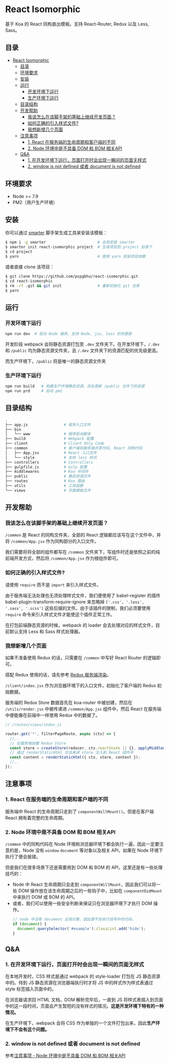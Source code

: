 <a id="markdown-react-isomorphic" name="react-isomorphic"></a>
# React Isomorphic

基于 Koa 的 React 同构直出模板。支持 React-Router, Redux 以及 Less, Sass。

<a id="markdown-目录" name="目录"></a>
## 目录

<!-- TOC -->

- [React Isomorphic](#react-isomorphic)
  - [目录](#目录)
  - [环境要求](#环境要求)
  - [安装](#安装)
  - [运行](#运行)
    - [开发环境下运行](#开发环境下运行)
    - [生产环境下运行](#生产环境下运行)
  - [目录结构](#目录结构)
  - [开发帮助](#开发帮助)
    - [我该怎么在该脚手架的基础上继续开发页面？](#我该怎么在该脚手架的基础上继续开发页面)
    - [如何正确的引入样式文件?](#如何正确的引入样式文件)
    - [我想新增几个页面](#我想新增几个页面)
  - [注意事项](#注意事项)
    - [1. React 在服务端的生命周期和客户端的不同](#1-react-在服务端的生命周期和客户端的不同)
    - [2. Node 环境中是不具备 DOM 和 BOM 相关API](#2-node-环境中是不具备-dom-和-bom-相关api)
  - [Q&A](#qa)
    - [1. 在开发环境下运行，页面打开时会出现一瞬间的页面无样式](#1-在开发环境下运行页面打开时会出现一瞬间的页面无样式)
    - [2. window is not defined 或者 document is not defined](#2-window-is-not-defined-或者-document-is-not-defined)

<!-- /TOC -->

<a id="markdown-环境要求" name="环境要求"></a>
## 环境要求

- Node >= 7.9
- PM2（用户生产环境）

<a id="markdown-安装" name="安装"></a>
## 安装

你可以通过 [smarter](https://github.com/jd-smart-fe/smarter) 脚手架生成工具来安装该模板：

```bash
$ npm i -g smarter                       # 全局安装 smarter
$ smarter init react-isomorphic project  # 生成项目到 project 目录下
$ cd project
$ yarn                                   # 使用 yarn 安装项目依赖
```

或者直接 clone 该项目：

```bash
$ git clone https://github.com/pspgbhu/react-isomorphic.git
$ cd react-isomorphic
$ rm -rf .git && git init                # 重新初始化 git 仓库
$ yarn
```

<a id="markdown-运行" name="运行"></a>
## 运行

<a id="markdown-开发环境下运行" name="开发环境下运行"></a>
### 开发环境下运行

```bash
npm run dev  # 启动 Node 服务，支持 Node, jsx, less 的热更新
```

开发阶段 webpack 会将静态资源打包至 `.dev` 文件夹下。在开发环境下，`/.dev` 和 `/public` 均为静态资源文件夹，且 `/.dev` 文件夹下的资源匹配的优先级更高。

而生产环境下，`/public` 将是唯一的静态资源文件夹

<a id="markdown-生产环境下运行" name="生产环境下运行"></a>
### 生产环境下运行

```bash
npm run build   # 构建生产环境静态资源，将会更新 /public 文件下的资源
npm run prd     # 启动 pm2
```

<a id="markdown-目录结构" name="目录结构"></a>
## 目录结构

```bash
.
├── app.js                # 程序入口文件
├── bin
│   └── www               # 程序启动脚本
├── build                 # Webpack 配置
├── client                # Client Only Code
├── common                # 客户端和服务端共享代码, React 同构代码
│   ├── App.jsx           # React 入口文件
│   └── style             # 支持 less 样式
├── controllers           # Controllers
├── gulpfile.js           # Gulp 配置
├── middlewares           # Koa 中间件
├── public                # 静态资源文件
├── routes                # Koa 路由
├── utils                 # 工具函数
└── views                 # 页面模板文件
```

<a id="markdown-开发帮助" name="开发帮助"></a>
## 开发帮助

<a id="markdown-我该怎么在该脚手架的基础上继续开发页面" name="我该怎么在该脚手架的基础上继续开发页面"></a>
### 我该怎么在该脚手架的基础上继续开发页面？

`/common` 是 React 的同构文件夹，全部的 React 逻辑都应该写在这个文件中，并将 `/common/App.jsx` 作为同构部分的入口文件。

我们需要将将全部的组件都写在 `/common` 文件夹下，写组件时还是依照之前的纯前端开发方式，然后将 `/common/App.jsx` 作为根组件即可。

<a id="markdown-如何正确的引入样式文件" name="如何正确的引入样式文件"></a>
### 如何正确的引入样式文件?

请使用 `require` 而不是 `import` 来引入样式文件。

由于服务端无法处理也无须处理样式文件，我们便使用了 babel-register 的插件 babel-plugin-transform-require-ignore 来忽略掉 `['.css', '.less', '.sass', '.scss']` 这些后缀的文件。由于该插件的限制，我们必须要使用 `require` 命令来引入样式文件才能使这个插件正常工作。

在打包前端静态资源的时候，webpack 的 loader 会去处理对应的样式文件，目前默认支持 Less 和 Sass 样式处理器。

<a id="markdown-我想新增几个页面" name="我想新增几个页面"></a>
### 我想新增几个页面

如果不准备使用 Redux 的话，只需要在 `/common` 中写好 React Router 的逻辑即可。

搭配 Redux 使用的话，请先参考 [Redux 服务端渲染](http://cn.redux.js.org/docs/recipes/ServerRendering.html)。

`/client/index.jsx` 作为浏览器环境下的入口文件，初始化了客户端的 Redux 初始数据。

服务端的 Redux Store 数据首先在 koa-router 中被创建，然后在 `/utils/render.jsx` 中被传递进 `/common/App.jsx` 组件中，然后 React 在服务端中便能像在前端中一样使用 Redux 中的数据了。

```js
// /routes/views/index.js

router.get('*', filterPageRoute, async (ctx) => {
  //..
  // 在服务端创建 Redux Store
  const store = createStore(reducer, ctx.reactState || {}, applyMiddleware(thunk));
  // 通过 renderStaticHtml 方法来讲 store 注入到 React 组件中
  const content = renderStaticHtml({ ctx, store, context });
  //..
});
```


<a id="markdown-注意事项" name="注意事项"></a>
## 注意事项

<a id="markdown-1-react-在服务端的生命周期和客户端的不同" name="1-react-在服务端的生命周期和客户端的不同"></a>
### 1. React 在服务端的生命周期和客户端的不同

服务端中 React 的生命周期只走到了 `componentWillMount()`。但是在客户端 React 拥有着完整的生命周期。

<a id="markdown-2-node-环境中是不具备-dom-和-bom-相关api" name="2-node-环境中是不具备-dom-和-bom-相关api"></a>
### 2. Node 环境中是不具备 DOM 和 BOM 相关API

`/common` 中的同构代码在 Node 环境和浏览器环境下都会执行一遍，因此一定要注意的是，Node 没有 `window` `document` 等对象以及相关 API，如果在 Node 环境下执行了便会报错。

但是我们在很多场景下还是需要用到 DOM 和 BOM 的 API，这里还是有一些处理技巧的：

- Node 中 React 生命周期只会走到 `componentWillMount`，因此我们可以将一些 DOM 操作放在该生命周期之后的一些钩子中，比如在 `componentDidMount` 中来执行 DOM 或 BOM 的 API。
- 或者，我们可以使用一些安全判断来保证只在浏览器环境下才执行 DOM 操作。
  ```js
  // node 中没有 document 全局对象，因此便不会执行括号中的代码。
  if (document) {
    document.querySelector('#example').classList.add('hide');
  }
  ```


<a id="markdown-qa" name="qa"></a>
## Q&A

<a id="markdown-1-在开发环境下运行页面打开时会出现一瞬间的页面无样式" name="1-在开发环境下运行页面打开时会出现一瞬间的页面无样式"></a>
### 1. 在开发环境下运行，页面打开时会出现一瞬间的页面无样式

在本地开发时，CSS 样式是通过 webpack 的 style-loader 打包在 JS 静态资源中的。待到 JS 静态资源在浏览器端执行时才将 JS 中的样式作为样式表通过 style 标签插入页面中的。

在浏览器请求回 HTML 文档，DOM 解析完毕后，一直到 JS 将样式表插入到页面中的这一段时间，页面会产生暂短的没有样式的情况。**这是开发环境下特有的一种情况。**

在生产环境下，webpack 会将 CSS 作为单独的一个文件打包出来，因此**生产环境下不会有这个问题。**

<a id="markdown-2-window-is-not-defined-或者-document-is-not-defined" name="2-window-is-not-defined-或者-document-is-not-defined"></a>
### 2. window is not defined 或者 document is not defined

参考[注意事项 - Node 环境中是不具备 DOM 和 BOM 相关API](#markdown-2-node-环境中是不具备-dom-和-bom-相关api)
